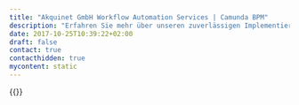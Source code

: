 ```yaml
---
title: "Akquinet GmbH Workflow Automation Services | Camunda BPM"
description: "Erfahren Sie mehr über unseren zuverlässigen Implementierungspartner Akquinet GmbH. Camunda ist der Marktführer für Workflow-Automatisierung und Geschäftsprozessmanagement. Holen Sie sich heute Ihre 30-Tage-Testversion."
date: 2017-10-25T10:39:22+02:00
draft: false
contact: true
contacthidden: true
mycontent: static
---
```

{{<partner-single
company="Akquinet GmbH"
type="si"
website="http://www.akquinet.de/index-2.jsp"
countrycode="DE"
city="Hamburg"
description="<p>Die akquinet AG hat sich auf die branchen&uuml;bergreifende Entwicklung und Einf&uuml;hrung von Standardsoftware und Individuall&ouml;sungen sowie deren Integration spezialisiert. Der Gesch&auml;ftsbereich Business Consulting bietet hochwertige L&ouml;sungen, abgestimmt auf Ihre Unternehmensprozesse und &ndash;ziele. In den leistungsstarken Rechenzentren werden Ihre Systeme sicher und zuverl&auml;ssig betrieben.</p>"
siregion="dach"
level="basic"
logo="//images.ctfassets.net/vpidbgnakfvf/3yfzjpgclqAgeUmkgQQK48/b6b0598be88e64e60a95ecfce61cee6e/akquinet.png">}}